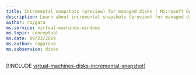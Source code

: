 ```yaml
---
title: Incremental snapshots (preview) for managed disks | Microsoft Docs
description: Learn about incremental snapshots (preview) for managed disks, including how to create them using CLI, PowerShell, and ARM.
author: roygara
ms.service: virtual-machines-windows
ms.topic: conceptual
ms.date: 09/23/2019
ms.author: rogarana
ms.subservice: disks
---
```



[!INCLUDE [virtual-machines-disks-incremental-snapshot](../../../includes/virtual-machines-disks-incremental-snapshot.md)]
